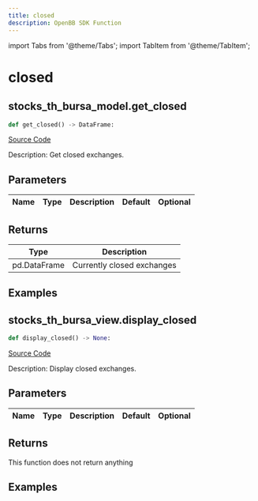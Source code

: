 ```yaml
---
title: closed
description: OpenBB SDK Function
---
```


import Tabs from '@theme/Tabs';
import TabItem from '@theme/TabItem';

# closed

<Tabs>
<TabItem value="model" label="Model" default>

## stocks_th_bursa_model.get_closed

```python title='openbb_terminal/stocks/tradinghours/bursa_model.py'
def get_closed() -> DataFrame:
```
[Source Code](https://github.com/OpenBB-finance/OpenBBTerminal/tree/main/openbb_terminal/stocks/tradinghours/bursa_model.py#L76)

Description: Get closed exchanges.

## Parameters

| Name | Type | Description | Default | Optional |
| ---- | ---- | ----------- | ------- | -------- |

## Returns

| Type | Description |
| ---- | ----------- |
| pd.DataFrame | Currently closed exchanges |

## Examples



</TabItem>
<TabItem value="view" label="View">

## stocks_th_bursa_view.display_closed

```python title='openbb_terminal/stocks/tradinghours/bursa_view.py'
def display_closed() -> None:
```
[Source Code](https://github.com/OpenBB-finance/OpenBBTerminal/tree/main/openbb_terminal/stocks/tradinghours/bursa_view.py#L64)

Description: Display closed exchanges.

## Parameters

| Name | Type | Description | Default | Optional |
| ---- | ---- | ----------- | ------- | -------- |

## Returns

This function does not return anything

## Examples



</TabItem>
</Tabs>